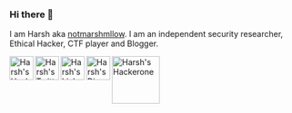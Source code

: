 ### Hi there 👋

I am Harsh aka [notmarshmllow](https://twitter.com/notmarshmllow). I am an independent security researcher, Ethical Hacker, CTF player and Blogger.

<a href="https://notmarshmllow.github.io"><img align="left" alt="Harsh's Hackerone" width="42px" src="https://o.remove.bg/downloads/013a7e1b-0c5a-47cc-95ed-caf5076925b1/Add_a_heading-removebg-preview.png" /></a>
<a href="https://hackerone.com/notmarshmllow21"><img alt="Harsh's Hackerone" style=”height:100px width="84px" src="https://www.hackerone.com/themes/hacker_one/images/branding/hackerone_logo_white.png" /></a> 
<a href="https://twitter.com/notmarshmllow"><img align="left" alt="Harsh's Twitter" width="42px" src="https://o.remove.bg/downloads/77cd6cc7-37c6-464c-8da0-bdafdc244c34/image-removebg-preview.png" /> </a>
<a href="https://linkedin.com/harshparekh11"><img align="left" alt="Harsh's LinkedIn" width="42px" src="https://o.remove.bg/downloads/3c73a62b-912a-484c-95e0-1880cd5f4951/image-removebg-preview.png" /> </a>
<a href="https://discordapp.com/users/603679966705483786"><img align="left" alt="Harsh's Discord" width="42px" src="https://o.remove.bg/downloads/14d844c7-fabf-40a9-9e91-c129ec33cd4b/image-removebg-preview.png" /> </a>


<!--
**notmarshmllow/notmarshmllow** is a ✨ _special_ ✨ repository because its `README.md` (this file) appears on your GitHub profile.

Here are some ideas to get you started:

- 🔭 I’m currently working on ...
- 🌱 I’m currently learning ...
- 👯 I’m looking to collaborate on ...
- 🤔 I’m looking for help with ...
- 💬 Ask me about ...
- 📫 How to reach me: ...
- 😄 Pronouns: ...
- ⚡ Fun fact: ...
-->
